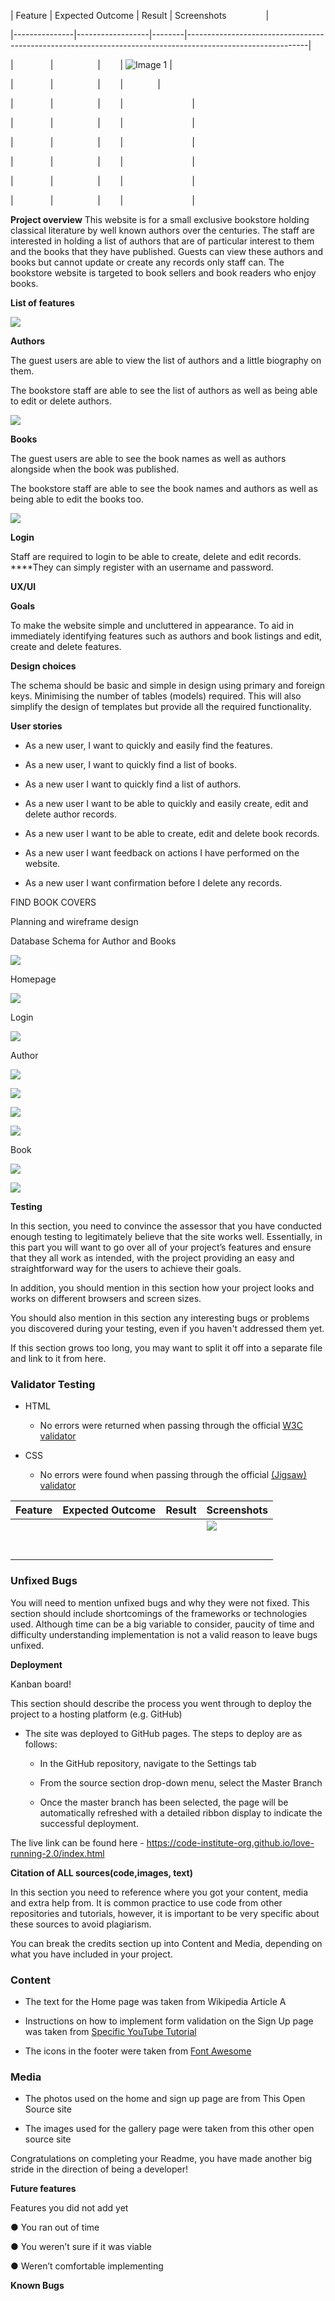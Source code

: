 
\| Feature | Expected Outcome | Result | Screenshots                |

\|---------------|------------------|--------|------------------------------------------------------------------------------------------------------------|

|               |                  |        |  ![Image 1](https://drive.google.com/uc?export=view&id=18JGOy9xSNCmN_7HQaVjOQK5XdnelR2jX) | 

|               |                  |        |                                            | 

|               |                  |        |                            | 

|               |                  |        |                            | 

|               |                  |        |                            | 

|               |                  |        |                            | 

|               |                  |        |                            | 

|               |                  |        |                            | 

**Project overview**
This website is for a small exclusive bookstore holding classical literature by well known authors over the centuries. The staff are interested in holding a list of authors that are of particular interest to them and the books that they have published. Guests can view these authors and books but cannot update or create any records only staff can. The bookstore website is targeted to book sellers and book readers who enjoy books.

**List of features**

****![](https://github.com/AmirAkmed/bookstore/blob/main/static/img/authors.png)****

**Authors**

The guest users are able to view the list of authors and a little biography on them.

The bookstore staff are able to see the list of authors as well as being able to edit or delete authors.

****![](https://github.com/AmirAkmed/bookstore/blob/main/static/img/books.png)****

**Books** 

The guest users are able to see the book names as well as authors alongside when the book was published. 

The bookstore staff are able to see the book names and authors as well as being able to edit the books too.

![](https://github.com/AmirAkmed/bookstore/blob/main/static/img/login.png)

**Login**

Staff are required to login to be able to create, delete and edit records. ****They can simply register with an username and password.


**UX/UI**


**Goals** 

To make the website simple and uncluttered in appearance. To aid in immediately identifying features such as authors and book listings and edit, create and delete features. 

**Design choices**

The schema should be basic and simple in design using primary and foreign keys. Minimising the number of tables (models) required. This will also simplify the design of templates but provide all the required functionality.

**User stories** 

- As a new user, I want to quickly and easily find the features. 

- As a new user, I want to quickly find a list of books.

- As a new user I want to quickly find a list of authors.

- As a new user I want to be able to quickly and easily create, edit and delete author records.

- As a new user I want to be able to create, edit and delete book records.

- As a new user I want feedback on actions I have performed on the website.

- As a new user I want confirmation before I delete any records.

FIND BOOK COVERS

Planning and wireframe design

Database Schema for Author and Books

![](https://github.com/AmirAkmed/bookstore/blob/main/static/img/schema.png)

Homepage

![](https://github.com/AmirAkmed/bookstore/blob/main/static/img/homepage.png)

Login

![](https://github.com/AmirAkmed/bookstore/blob/main/static/img/loginwf.png)

Author


![](https://github.com/AmirAkmed/bookstore/blob/main/static/img/author.png)


![](https://github.com/AmirAkmed/bookstore/blob/main/static/img/view%20author%20details.png)


![](https://github.com/AmirAkmed/bookstore/blob/main/static/img/author%20list.png)

![](h)



Book

![](https://github.com/AmirAkmed/bookstore/blob/main/static/img/view%20book%20details.png)

![](https://github.com/AmirAkmed/bookstore/blob/main/static/img/book%20title.png)



**Testing**

In this section, you need to convince the assessor that you have conducted enough testing to legitimately believe that the site works well. Essentially, in this part you will want to go over all of your project’s features and ensure that they all work as intended, with the project providing an easy and straightforward way for the users to achieve their goals.

In addition, you should mention in this section how your project looks and works on different browsers and screen sizes.

You should also mention in this section any interesting bugs or problems you discovered during your testing, even if you haven't addressed them yet.

If this section grows too long, you may want to split it off into a separate file and link to it from here.


### **Validator Testing**<a id="validator-testing"></a>

- HTML

  - No errors were returned when passing through the official [W3C validator](https://validator.w3.org/nu/?doc=https%3A%2F%2Fcode-institute-org.github.io%2Flove-running-2.0%2Findex.html)

- CSS

  - No errors were found when passing through the official [(Jigsaw) validator](https://jigsaw.w3.org/css-validator/validator?uri=https%3A%2F%2Fvalidator.w3.org%2Fnu%2F%3Fdoc%3Dhttps%253A%252F%252Fcode-institute-org.github.io%252Flove-running-2.0%252Findex.html\&profile=css3svg\&usermedium=all\&warning=1\&vextwarning=\&lang=en#css)

| Feature | Expected Outcome | Result | Screenshots                |
|---------------|------------------|--------|--------------------------------------|
|               |                  |        | ![](https\://imgur.com/7O59pya) | 
|               |                  |        |                            | 
|               |                  |        |                            | 
|               |                  |        |                            | 
|               |                  |        |                            | 
|               |                  |        |                            | 
|               |                  |        |                            | 
|               |                  |        |                            | 







### **Unfixed Bugs**<a id="unfixed-bugs"></a>

You will need to mention unfixed bugs and why they were not fixed. This section should include shortcomings of the frameworks or technologies used. Although time can be a big variable to consider, paucity of time and difficulty understanding implementation is not a valid reason to leave bugs unfixed.




**Deployment**


Kanban board!

This section should describe the process you went through to deploy the project to a hosting platform (e.g. GitHub)

- The site was deployed to GitHub pages. The steps to deploy are as follows:

  - In the GitHub repository, navigate to the Settings tab

  - From the source section drop-down menu, select the Master Branch

  - Once the master branch has been selected, the page will be automatically refreshed with a detailed ribbon display to indicate the successful deployment.

The live link can be found here - <https://code-institute-org.github.io/love-running-2.0/index.html>


**Citation of ALL sources(code,images, text)**


In this section you need to reference where you got your content, media and extra help from. It is common practice to use code from other repositories and tutorials, however, it is important to be very specific about these sources to avoid plagiarism.

You can break the credits section up into Content and Media, depending on what you have included in your project.


### **Content**<a id="content"></a>

- The text for the Home page was taken from Wikipedia Article A

- Instructions on how to implement form validation on the Sign Up page was taken from [Specific YouTube Tutorial](https://www.youtube.com/)

- The icons in the footer were taken from [Font Awesome](https://fontawesome.com/)


### **Media**<a id="media"></a>

- The photos used on the home and sign up page are from This Open Source site

- The images used for the gallery page were taken from this other open source site

Congratulations on completing your Readme, you have made another big stride in the direction of being a developer!


**Future features**


Features you did not add yet

● You ran out of time

● You weren’t sure if it was viable

● Weren’t comfortable implementing


**Known Bugs**



